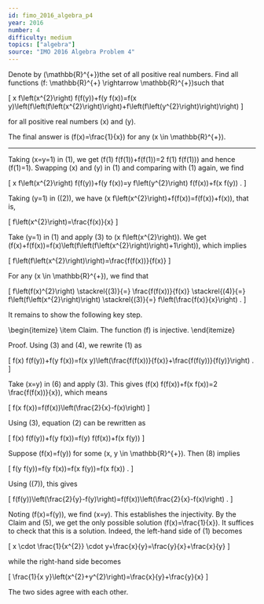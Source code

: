 ```yaml
---
id: fimo_2016_algebra_p4
year: 2016
number: 4
difficulty: medium
topics: ["algebra"]
source: "IMO 2016 Algebra Problem 4"
---
```


Denote by \(\mathbb{R}^{+}\)the set of all positive real numbers. Find all functions \(f: \mathbb{R}^{+} \rightarrow \mathbb{R}^{+}\)such that

\[
x f\left(x^{2}\right) f(f(y))+f(y f(x))=f(x y)\left(f\left(f\left(x^{2}\right)\right)+f\left(f\left(y^{2}\right)\right)\right)
\]

for all positive real numbers \(x\) and \(y\).

The final answer is \(f(x)=\frac{1}{x}\) for any \(x \in \mathbb{R}^{+}\).

---
Taking \(x=y=1\) in (1), we get \(f(1) f(f(1))+f(f(1))=2 f(1) f(f(1))\) and hence \(f(1)=1\). Swapping \(x\) and \(y\) in (1) and comparing with (1) again, we find

\[
x f\left(x^{2}\right) f(f(y))+f(y f(x))=y f\left(y^{2}\right) f(f(x))+f(x f(y)) .
\]

Taking \(y=1\) in \((2)\), we have \(x f\left(x^{2}\right)+f(f(x))=f(f(x))+f(x)\), that is,

\[
f\left(x^{2}\right)=\frac{f(x)}{x}
\]

Take \(y=1\) in (1) and apply (3) to \(x f\left(x^{2}\right)\). We get \(f(x)+f(f(x))=f(x)\left(f\left(f\left(x^{2}\right)\right)+1\right)\), which implies

\[
f\left(f\left(x^{2}\right)\right)=\frac{f(f(x))}{f(x)}
\]

For any \(x \in \mathbb{R}^{+}\), we find that

\[
f\left(f(x)^{2}\right) \stackrel{(3)}{=} \frac{f(f(x))}{f(x)} \stackrel{(4)}{=} f\left(f\left(x^{2}\right)\right) \stackrel{(3)}{=} f\left(\frac{f(x)}{x}\right) .
\]

It remains to show the following key step.

\begin{itemize}
 \item Claim. The function \(f\) is injective.
\end{itemize}

Proof. Using (3) and (4), we rewrite (1) as

\[
f(x) f(f(y))+f(y f(x))=f(x y)\left(\frac{f(f(x))}{f(x)}+\frac{f(f(y))}{f(y)}\right) .
\]

Take \(x=y\) in (6) and apply (3). This gives \(f(x) f(f(x))+f(x f(x))=2 \frac{f(f(x))}{x}\), which means

\[
f(x f(x))=f(f(x))\left(\frac{2}{x}-f(x)\right)
\]

Using (3), equation (2) can be rewritten as

\[
f(x) f(f(y))+f(y f(x))=f(y) f(f(x))+f(x f(y))
\]

Suppose \(f(x)=f(y)\) for some \(x, y \in \mathbb{R}^{+}\). Then (8) implies

\[
f(y f(y))=f(y f(x))=f(x f(y))=f(x f(x)) .
\]

Using \((7)\), this gives

\[
f(f(y))\left(\frac{2}{y}-f(y)\right)=f(f(x))\left(\frac{2}{x}-f(x)\right) .
\]

Noting \(f(x)=f(y)\), we find \(x=y\). This establishes the injectivity. By the Claim and (5), we get the only possible solution \(f(x)=\frac{1}{x}\). It suffices to check that this is a solution. Indeed, the left-hand side of (1) becomes

\[
x \cdot \frac{1}{x^{2}} \cdot y+\frac{x}{y}=\frac{y}{x}+\frac{x}{y}
\]

while the right-hand side becomes

\[
\frac{1}{x y}\left(x^{2}+y^{2}\right)=\frac{x}{y}+\frac{y}{x}
\]

The two sides agree with each other.
